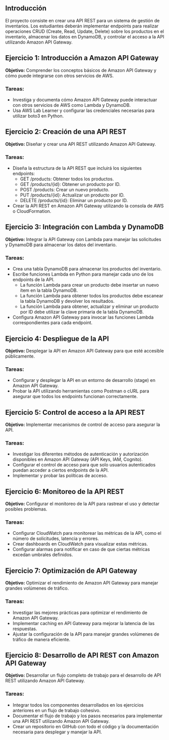 ## Introducción

El proyecto consiste en crear una API REST para un sistema de gestión de inventarios. Los estudiantes deberán implementar endpoints para realizar operaciones CRUD (Create, Read, Update, Delete) sobre los productos en el inventario, almacenar los datos en DynamoDB, y controlar el acceso a la API utilizando Amazon API Gateway.

## Ejercicio 1: Introducción a Amazon API Gateway

**Objetivo:** Comprender los conceptos básicos de Amazon API Gateway y cómo puede integrarse con otros servicios de AWS.

### Tareas:
- Investiga y documenta cómo Amazon API Gateway puede interactuar con otros servicios de AWS como Lambda y DynamoDB.
- Usa AWS Lab Learner y configurar las credenciales necesarias para utilizar boto3 en Python.

## Ejercicio 2: Creación de una API REST

**Objetivo:** Diseñar y crear una API REST utilizando Amazon API Gateway.

### Tareas:
- Diseña la estructura de la API REST que incluirá los siguientes endpoints:
  - GET /products: Obtener todos los productos.
  - GET /products/{id}: Obtener un producto por ID.
  - POST /products: Crear un nuevo producto.
  - PUT /products/{id}: Actualizar un producto por ID.
  - DELETE /products/{id}: Eliminar un producto por ID.
- Crear la API REST en Amazon API Gateway utilizando la consola de AWS o CloudFormation.

## Ejercicio 3: Integración con Lambda y DynamoDB

**Objetivo:** Integrar la API Gateway con Lambda para manejar las solicitudes y DynamoDB para almacenar los datos del inventario.

### Tareas:
- Crea una tabla DynamoDB para almacenar los productos del inventario.
- Escribe funciones Lambda en Python para manejar cada uno de los endpoints de la API.
  - La función Lambda para crear un producto debe insertar un nuevo ítem en la tabla DynamoDB.
  - La función Lambda para obtener todos los productos debe escanear la tabla DynamoDB y devolver los resultados.
  - La función Lambda para obtener, actualizar y eliminar un producto por ID debe utilizar la clave primaria de la tabla DynamoDB.
- Configura Amazon API Gateway para invocar las funciones Lambda correspondientes para cada endpoint.

## Ejercicio 4: Despliegue de la API

**Objetivo:** Desplegar la API en Amazon API Gateway para que esté accesible públicamente.

### Tareas:
- Configurar y desplegar la API en un entorno de desarrollo (stage) en Amazon API Gateway.
- Probar la API utilizando herramientas como Postman o cURL para asegurar que todos los endpoints funcionan correctamente.

## Ejercicio 5: Control de acceso a la API REST

**Objetivo:** Implementar mecanismos de control de acceso para asegurar la API.

### Tareas:
- Investigar los diferentes métodos de autenticación y autorización disponibles en Amazon API Gateway (API Keys, IAM, Cognito).
- Configurar el control de acceso para que solo usuarios autenticados puedan acceder a ciertos endpoints de la API.
- Implementar y probar las políticas de acceso.

## Ejercicio 6: Monitoreo de la API REST

**Objetivo:** Configurar el monitoreo de la API para rastrear el uso y detectar posibles problemas.

### Tareas:
- Configurar CloudWatch para monitorear las métricas de la API, como el número de solicitudes, latencia y errores.
- Crear dashboards en CloudWatch para visualizar estas métricas.
- Configurar alarmas para notificar en caso de que ciertas métricas excedan umbrales definidos.

## Ejercicio 7: Optimización de API Gateway

**Objetivo:** Optimizar el rendimiento de Amazon API Gateway para manejar grandes volúmenes de tráfico.

### Tareas:
- Investigar las mejores prácticas para optimizar el rendimiento de Amazon API Gateway.
- Implementar caching en API Gateway para mejorar la latencia de las respuestas.
- Ajustar la configuración de la API para manejar grandes volúmenes de tráfico de manera eficiente.

## Ejercicio 8: Desarrollo de API REST con Amazon API Gateway

**Objetivo:** Desarrollar un flujo completo de trabajo para el desarrollo de API REST utilizando Amazon API Gateway.

### Tareas:
- Integrar todos los componentes desarrollados en los ejercicios anteriores en un flujo de trabajo cohesivo.
- Documentar el flujo de trabajo y los pasos necesarios para implementar una API REST utilizando Amazon API Gateway.
- Crear un repositorio en GitHub con todo el código y la documentación necesaria para desplegar y manejar la API.
